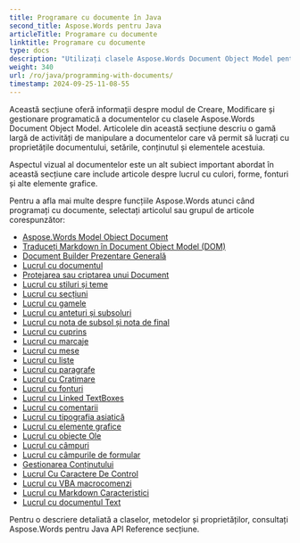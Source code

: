 ```yaml
---
title: Programare cu documente în Java
second_title: Aspose.Words pentru Java
articleTitle: Programare cu documente
linktitle: Programare cu documente
type: docs
description: "Utilizați clasele Aspose.Words Document Object Model pentru a crea, modifica și gestiona programatic documente cu Java. Lucrați cu proprietățile, setările și conținutul documentului, precum și cu aspectul documentului prin gestionarea culorilor, formelor, fonturilor și a altor elemente grafice."
weight: 340
url: /ro/java/programming-with-documents/
timestamp: 2024-09-25-11-08-55
---
```


Această secțiune oferă informații despre modul de Creare, Modificare și gestionare programatică a documentelor cu clasele Aspose.Words Document Object Model. Articolele din această secțiune descriu o gamă largă de activități de manipulare a documentelor care vă permit să lucrați cu proprietățile documentului, setările, conținutul și elementele acestuia.

Aspectul vizual al documentelor este un alt subiect important abordat în această secțiune care include articole despre lucrul cu culori, forme, fonturi și alte elemente grafice.

Pentru a afla mai multe despre funcțiile Aspose.Words atunci când programați cu documente, selectați articolul sau grupul de articole corespunzător:

- [Aspose.Words Model Obiect Document](/words/java/aspose-words-document-object-model/)
- [Traduceți Markdown în Document Object Model (DOM)](/words/java/translate-markdown-to-document-object-model/)
- [Document Builder Prezentare Generală](/words/java/document-builder-overview/)
- [Lucrul cu documentul](/words/java/working-with-document/)
- [Protejarea sau criptarea unui Document](/words/java/protect-or-encrypt-a-document/)
- [Lucrul cu stiluri și teme](/words/java/working-with-styles/)
- [Lucrul cu secțiuni](/words/java/working-with-sections/)
- [Lucrul cu gamele](/words/java/working-with-ranges/)
- [Lucrul cu anteturi și subsoluri](/words/java/working-with-headers-and-footers/)
- [Lucrul cu nota de subsol și nota de final](/words/java/working-with-footnote-and-endnote/)
- [Lucrul cu cuprins](/words/java/working-with-table-of-contents/)
- [Lucrul cu marcaje](/words/java/working-with-bookmarks/)
- [Lucrul cu mese](/words/java/working-with-tables/)
- [Lucrul cu liste](/words/java/working-with-lists/)
- [Lucrul cu paragrafe](/words/java/working-with-paragraphs/)
- [Lucrul cu Cratimare](/words/java/working-with-hyphenation/)
- [Lucrul cu fonturi](/words/java/working-with-fonts/)
- [Lucrul cu Linked TextBoxes](/words/java/working-with-linked-textboxes/)
- [Lucrul cu comentarii](/words/java/working-with-comments/)
- [Lucrul cu tipografia asiatică](/words/java/working-with-asian-typography/)
- [Lucrul cu elemente grafice](/words/java/working-with-graphic-elements/)
- [Lucrul cu obiecte Ole](/words/java/working-with-ole-objects/)
- [Lucrul cu câmpuri](/words/java/working-with-fields/)
- [Lucrul cu câmpurile de formular](/words/java/working-with-form-fields/)
- [Gestionarea Conținutului](/words/java/contents-management/)
- [Lucrul Cu Caractere De Control](/words/java/working-with-control-characters/)
- [Lucrul cu VBA macrocomenzi](/words/java/working-with-vba-macros/)
- [Lucrul cu Markdown Caracteristici](/words/java/working-with-markdown-features/)
- [Lucrul cu documentul Text](/words/java/working-with-text-document/)

Pentru o descriere detaliată a claselor, metodelor și proprietăților, consultați Aspose.Words pentru Java API Reference secțiune.
